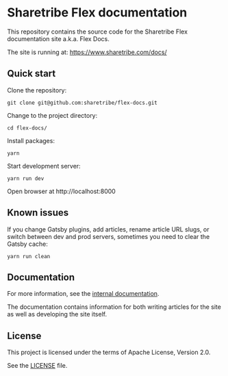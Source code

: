 # Sharetribe Flex documentation

This repository contains the source code for the Sharetribe Flex
documentation site a.k.a. Flex Docs.

The site is running at: https://www.sharetribe.com/docs/

## Quick start

Clone the repository:

    git clone git@github.com:sharetribe/flex-docs.git

Change to the project directory:

    cd flex-docs/

Install packages:

    yarn

Start development server:

    yarn run dev

Open browser at http://localhost:8000

## Known issues

If you change Gatsby plugins, add articles, rename article URL slugs,
or switch between dev and prod servers, sometimes you need to clear
the Gatsby cache:

    yarn run clean

## Documentation

For more information, see the [internal documentation](docs/README.md).

The documentation contains information for both writing articles for
the site as well as developing the site itself.

## License

This project is licensed under the terms of Apache License, Version 2.0.

See the [LICENSE](LICENSE) file.
